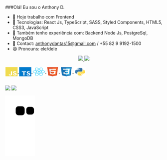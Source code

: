 ###Olá! Eu sou o Anthony D.

- 🔭 Hoje trabalho com Frontend
- 🌱 Tecnologias: React Js, TypeScript, SASS, Styled Components, HTML5, CSS3, JavaScript
- 🌱 Também tenho experiência com: Backend Node Js, PostgreSql, MongoDB  
- 💬 Contact: anthonydantas15@gmail.com / +55 82 9 9192-1500
- 😄 Pronouns: ele/dele

<div align="center">
  <a href="https://github.com/JAnthonyDs">
  <img height="180em" src="https://github-readme-stats.vercel.app/api?username=janthonyds&show_icons=true&theme=dracula&include_all_commits=true&count_private=true"/>
  <img height="180em" src="https://github-readme-stats.vercel.app/api/top-langs/?username=janthonyds&layout=compact&langs_count=7&theme=dracula"/>
</div>

<div style="display: inline_block"><br>
  <img align="center" alt="Rafa-Js" height="30" width="40" src="https://raw.githubusercontent.com/devicons/devicon/master/icons/javascript/javascript-plain.svg">
  <img align="center" alt="Rafa-Ts" height="30" width="40" src="https://raw.githubusercontent.com/devicons/devicon/master/icons/typescript/typescript-plain.svg">
  <img align="center" alt="Rafa-React" height="30" width="40" src="https://raw.githubusercontent.com/devicons/devicon/master/icons/react/react-original.svg">
  <img align="center" alt="Rafa-HTML" height="30" width="40" src="https://raw.githubusercontent.com/devicons/devicon/master/icons/html5/html5-original.svg">
  <img align="center" alt="Rafa-CSS" height="30" width="40" src="https://raw.githubusercontent.com/devicons/devicon/master/icons/css3/css3-original.svg">
  <img align="center" alt="Rafa-Python" height="30" width="40" src="https://raw.githubusercontent.com/devicons/devicon/master/icons/python/python-original.svg"> 
</div>

##

<div> 
  <a href = "mailto:anthonydantas15@gmail.com"><img src="https://img.shields.io/badge/-Gmail-%23333?style=for-the-badge&logo=gmail&logoColor=white" target="_blank"></a>
  <a href="https://www.linkedin.com/in/anthony-dantas-7a3517178/" target="_blank"><img src="https://img.shields.io/badge/-LinkedIn-%230077B5?style=for-the-badge&logo=linkedin&logoColor=white" target="_blank"></a>
  
  ![Snake animation](https://github.com/JAnthonyDs/JAnthonyDs/blob/output/github-contribution-grid-snake.svg)
  
 </div>

